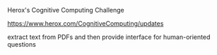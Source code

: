 
Herox's Cognitive Computing Challenge

<https://www.herox.com/CognitiveComputing/updates>

extract text from PDFs and then provide interface for human-oriented questions
